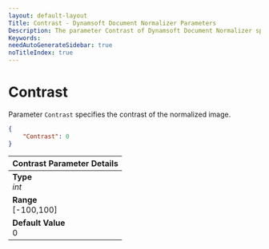 ```yaml
---
layout: default-layout
Title: Contrast - Dynamsoft Document Normalizer Parameters
Description: The parameter Contrast of Dynamsoft Document Normalizer specifies the contrast of the normalized image.
Keywords:
needAutoGenerateSidebar: true
noTitleIndex: true
---
```


# Contrast

Parameter `Contrast` specifies the contrast of the normalized image.

```json
{
    "Contrast": 0
}
```

| Contrast Parameter Details |
| :------------------------ |
| **Type**<br>*int* |
| **Range**<br>[-100,100] |
| **Default Value**<br>0 |
